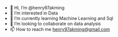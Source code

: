 - 👋 Hi, I’m @henry97akming
- 👀 I’m interested in Data
- 🌱 I’m currently learning Machine Learning and Sql
- 💞️ I’m looking to collaborate on data analysis
- 📫 How to reach me henry97akming@gmail.com

<!---
henry97akming/henry97akming is a ✨ special ✨ repository because its `README.md` (this file) appears on your GitHub profile.
You can click the Preview link to take a look at your changes.
--->
